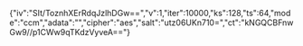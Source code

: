 {"iv":"SIt/ToznhXErRdqJzlhDGw==","v":1,"iter":10000,"ks":128,"ts":64,"mode":"ccm","adata":"","cipher":"aes","salt":"utz06UKn710=","ct":"kNGQCBFnwGw9//p1CWw9qTKdzVyveA=="}

